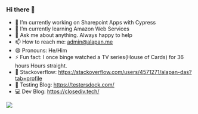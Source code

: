 ### Hi there 👋

<!--
**alapanme/alapanme** is a ✨ _special_ ✨ repository because its `README.md` (this file) appears on your GitHub profile.

Here are some ideas to get you started:
-->
- 🔭 I’m currently working on Sharepoint Apps with Cypress
- 🌱 I’m currently learning Amazon Web Services
- 💬 Ask me about anything. Always happy to help
- 📫 How to reach me: admin@alapan.me
- 😄 Pronouns: He/Him
- ⚡ Fun fact: I once binge watched a TV series(House of Cards) for 36 hours Hours straight.
- 💾 Stackoverflow: https://stackoverflow.com/users/4571271/alapan-das?tab=profile
- 🐞 Testing Blog: https://testersdock.com/
- 💻 Dev Blog: https://closediv.tech/

<img align="center" src="https://github-readme-stats.vercel.app/api/?username=alapanme&show_icons=true&theme=highcontrast" />
